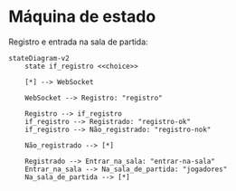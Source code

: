 # Máquina de estado

Registro e entrada na sala de partida:

```mermaid
stateDiagram-v2
    state if_registro <<choice>>

    [*] --> WebSocket

    WebSocket --> Registro: "registro"

    Registro --> if_registro
    if_registro --> Registrado: "registro-ok"
    if_registro --> Não_registrado: "registro-nok"

    Não_registrado --> [*]

    Registrado --> Entrar_na_sala: "entrar-na-sala"
    Entrar_na_sala --> Na_sala_de_partida: "jogadores"
    Na_sala_de_partida --> [*]
```
